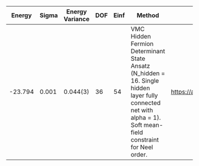| Energy  | Sigma | Energy Variance | DOF | Einf | Method                                                       | Data Repository                  |
|---------|-------|-----------------|-----|------|--------------------------------------------------------------|----------------------------------|
| -23.794 | 0.001 | 0.044(3)        | 36  | 54   | VMC Hidden Fermion Determinant State Ansatz (N_hidden = 16. Single hidden layer fully connected net with alpha = 1). Soft mean-field constraint for Neel order. | https://arxiv.org/abs/2111.10420 |
